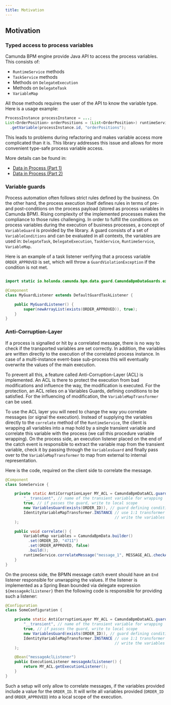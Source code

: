 ```yaml
---
title: Motivation
---
```


## Motivation

### Typed access to process variables

Camunda BPM engine provide Java API to access the process variables.
This consists of:

* `RuntimeService` methods
* `TaskService` methods
* Methods on `DelegateExecution`
* Methods on `DelegateTask`
* `VariableMap`

All those methods requires the user of the API to know the variable type.
Here is a usage example:


``` java
ProcessInstance processInstance = ...;
List<OrderPosition> orderPositions = (List<OrderPosition>) runtimeService
  .getVariable(processInstance.id, "orderPositions");
```

This leads to problems during refactoring and makes variable access more complicated than it is. This library addresses
this issue and allows for more convenient type-safe process variable access.


More details can be found in:

*  [Data in Process (Part 1)](https://medium.com/holisticon-consultants/data-in-process-part-1-2620bf9abd76)
*  [Data in Process (Part 2)](https://medium.com/holisticon-consultants/data-in-process-part-2-7c6a109e6ee2)

### Variable guards

Process automation often follows strict rules defined by the business. On the other hand, the process execution itself
defines rules in terms of pre- and post-conditions on the process payload (stored as process variables in Camunda BPM).
Rising complexity of the implemented processes makes the compliance to those rules challenging. In order to fulfill the
conditions on process variables during the execution of business processes, a concept of `VariableGuard` is provided by
the library. A guard consists of a set of `VariableConditions` and can be evaluated in all contexts, the variables
are used in: `DelegateTask`, `DelegateExecution`, `TaskService`, `RuntimeService`, `VariableMap`.

Here is an example of a task listener verifying that a process variable `ORDER_APPROVED` is set, which
will throw a `GuardViolationException` if the condition is not met.


``` java

import static io.holunda.camunda.bpm.data.guard.CamundaBpmDataGuards.exists;

@Component
class MyGuardListener extends DefaultGuardTaskListener {

    public MyGuardListener() {
        super(newArrayList(exists(ORDER_APPROVED)), true);
    }
}
```

### Anti-Corruption-Layer

If a process is signalled or hit by a correlated message, there is no way to check if the transported variables are set correctly.
In addition, the variables are written directly to the execution of the correlated process instance. In case of a multi-instance
event-base sub-process this will eventually overwrite the values of the main execution.

To prevent all this, a feature called Anti-Corruption-Layer (ACL) is implemented. An ACL is there to protect the execution
from bad modifications and influence the way, the modification is executed. For the protection, an ACL relies on a Variables Guards,
defining conditions to be satisfied. For the influencing of modification, the `VariableMapTransformer` can be used.

To use the ACL layer you will need to change the way you correlate messages (or signal the execution). Instead of supplying the variables
directly to the `correlate` method of the `RuntimeService`, the client is wrapping all variables into a map hold by a single transient variable
and correlate this variable with the process (we call this procedure variable wrapping). On the process side, an execution listener placed
on the end of the catch event is responsible to extract the variable map from the transient variable, check it by passing through the `VariablesGuard`
and finally pass over to the `VariableMapTransformer` to map from external to internal representation.

Here is the code, required on the client side to correlate the message.

``` java
@Component
class SomeService {

    private static AntiCorruptionLayer MY_ACL = CamundaBpmDataACL.guardTransformingReplace(
        "__transient", // name of the transient variable for wrapping
        true, // if passes the guard, write to local scope
        new VariablesGuard(exists(ORDER_ID)), // guard defining condition on ORDER_ID
        IdentityVariableMapTransformer.INSTANCE // use 1:1 transformer
                                                // write the variables without modifications
    );

    public void correlate() {
        VariableMap variables = CamundaBpmData.builder()
          .set(ORDER_ID, "4711")
          .set(ORDER_APPROVED, false)
          .build();
        runtimeService.correlateMessage("message_1", MESSAGE_ACL.checkAndWrap(variables));
    }
}
```

On the process side, the BPMN message catch event should have an `End` listener responsible for unwrapping the values. If the listener is
implemented as a Spring Bean bounded via delegate expression `${messageAclListener}` then the following code is responsible for providing such a listener:

``` java
@Configuration
class SomeConfiguration {

    private static AntiCorruptionLayer MY_ACL = CamundaBpmDataACL.guardTransformingReplace(
        "__transient", // name of the transient variable for wrapping
        true, // if passes the guard, write to local scope
        new VariablesGuard(exists(ORDER_ID)), // guard defining condition on ORDER_ID
        IdentityVariableMapTransformer.INSTANCE // use 1:1 transformer
                                                // write the variables without modifications
    );

    @Bean("messageAclListener")
    public ExecutionListener messageAclListener() {
        return MY_ACL.getExecutionListener();
    }
}
```

Such a setup will only allow to correlate messages, if the variables provided include a value for the `ORDER_ID`. It will write all
variables provided (`ORDER_ID` and `ORDER_APPROVED`) into a local scope of the execution.
